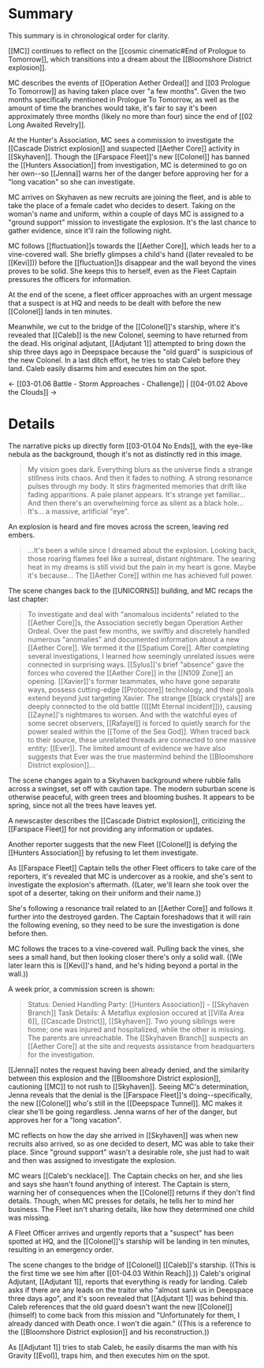 # Summary
This summary is in chronological order for clarity.

[[MC]] continues to reflect on the [[cosmic cinematic#End of Prologue to Tomorrow]], which transitions into a dream about the [[Bloomshore District explosion]].

MC describes the events of [[Operation Aether Ordeal]] and [[03 Prologue To Tomorrow]] as having taken place over "a few months". Given the two months specifically mentioned in Prologue To Tomorrow, as well as the amount of time the branches would take, it's fair to say it's been approximately three months (likely no more than four) since the end of [[02 Long Awaited Revelry]].

At the Hunter's Association, MC sees a commission to investigate the [[Cascade District explosion]] and suspected [[Aether Core]] activity in [[Skyhaven]]. Though the [[Farspace Fleet]]'s new [[Colonel]] has banned the [[Hunters Association]] from investigation, MC is determined to go on her own--so [[Jenna]] warns her of the danger before approving her for a "long vacation" so she can investigate.

MC arrives on Skyhaven as new recruits are joining the fleet, and is able to take the place of a female cadet who decides to desert. Taking on the woman's name and uniform, within a couple of days MC is assigned to a "ground support" mission to investigate the explosion. It's the last chance to gather evidence, since it'll rain the following night.

MC follows [[fluctuation]]s towards the [[Aether Core]], which leads her to a vine-covered wall. She briefly glimpses a child's hand ((later revealed to be [[Kevi]])) before the [[fluctuation]]s disappear and the wall beyond the vines proves to be solid. She keeps this to herself, even as the Fleet Captain pressures the officers for information.

At the end of the scene, a fleet officer approaches with an urgent message that a suspect is at HQ and needs to be dealt with before the new [[Colonel]] lands in ten minutes. 

Meanwhile, we cut to the bridge of the [[Colonel]]'s starship, where it's revealed that [[Caleb]] is the new Colonel, seeming to have returned from the dead. His original adjutant, [[Adjutant 1]] attempted to bring down the ship three days ago in Deepspace because the "old guard" is suspicious of the new Colonel. In a last ditch effort, he tries to stab Caleb before they land. Caleb easily disarms him and executes him on the spot.

← [[03-01.06 Battle - Storm Approaches - Challenge]] | [[04-01.02 Above the Clouds]] →

# Details
The narrative picks up directly form [[03-01.04 No Ends]], with the eye-like nebula as the background, though it's not as distinctly red in this image.

> My vision goes dark. Everything blurs as the universe finds a strange stillness inits chaos. And then it fades to nothing.
> A strong resonance pulses through my body. It stirs fragmented memories that drift like fading apparitions.
> A pale planet appears. It's strange yet familiar...
> And then there's an overwhelming force as silent as a black hole...
> It's... a massive, artificial "eye".

An explosion is heard and fire moves across the screen, leaving red embers.
> ...It's been a while since I dreamed about the explosion.
> Looking back, those roaring flames feel like a surreal, distant nightmare.
> The searing heat in my dreams is still vivid but the pain in my heart is gone. Maybe it's because...
> The [[Aether Core]] within me has achieved full power.

The scene changes back to the [[UNICORNS]] building, and MC recaps the last chapter:
> To investigate and deal with "anomalous incidents" related to the [[Aether Core]]s, the Association secretly began Operation Aether Ordeal.
> Over the past few months, we swiftly and discretely handled numerous "anomalies" and documented information about a new [[Aether Core]]. We termed it the [[Spatium Core]].
> After completing several investigations, I learned how seemingly unrelated issues were connected in surprising ways.
> [[Sylus]]'s brief "absence" gave the forces who covered the [[Aether Core]] in the [[N109 Zone]] an opening.
> [[Xavier]]'s former teammates, who have gone separate ways, possess cutting-edge [[Protocore]] technology, and their goals extend beyond just targeting Xavier.
> The strange [[black crystals]] are deeply connected to the old battle (([[Mt Eternal incident]])), causing [[Zayne]]'s nightmares to worsen.
> And with the watchful eyes of some secret observers, [[Rafayel]] is forced to quietly search for the power sealed within the [[Tome of the Sea God]].
> When traced back to their source, these unrelated threads are connected to one massive entity: [[Ever]].
> The limited amount of evidence we have also suggests that Ever was the true mastermind behind the [[Bloomshore District explosion]]...

The scene changes again to a Skyhaven background where rubble falls across a swingset, set off with caution tape. The modern suburban scene is otherwise peaceful, with green trees and blooming bushes. It appears to be spring, since not all the trees have leaves yet.

A newscaster describes the [[Cascade District explosion]], criticizing the [[Farspace Fleet]] for not providing any information or updates.

Another reporter suggests that the new Fleet [[Colonel]] is defying the [[Hunters Association]] by refusing to let them investigate.

As [[Farspace Fleet]] Captain tells the other Fleet officers to take care of the reporters, it's revealed that MC is undercover as a rookie, and she's sent to investigate the explosion's aftermath. ((Later, we'll learn she took over the spot of a deserter, taking on their uniform and their name.))

She's following a resonance trail related to an [[Aether Core]] and follows it further into the destroyed garden. The Captain foreshadows that it will rain the following evening, so they need to be sure the investigation is done before then.

MC follows the traces to a vine-covered wall. Pulling back the vines, she sees a small hand, but then looking closer there's only a solid wall. ((We later learn this is [[Kevi]]'s hand, and he's hiding beyond a portal in the wall.))

A week prior, a commission screen is shown:
> Status: Denied
> Handling Party: [[Hunters Association]] - [[Skyhaven Branch]]
> Task Details: A Metaflux explosion occured at [[Villa Area 6]], [[Cascade District]], [[Skyhaven]]. Two young siblings were home; one was injured and hospitalized, while the other is missing. The parents are unreachable. The [[Skyhaven Branch]] suspects an [[Aether Core]] at the site and requests assistance from headquarters for the investigation.

[[Jenna]] notes the request having been already denied, and the similarity between this explosion and the [[Bloomshore District explosion]], cautioning [[MC]] to not rush to [[Skyhaven]]. Seeing MC's determination, Jenna reveals that the denial is the [[Farspace Fleet]]'s doing--specifically, the new [[Colonel]] who's still in the [[Deepspace Tunnel]]. MC makes it clear she'll be going regardless. Jenna warns of her of the danger, but approves her for a "long vacation".

MC reflects on how the day she arrived in [[Skyhaven]] was when new recruits also arrived, so as one decided to desert, MC was able to take their place. Since "ground support" wasn't a desirable role, she just had to wait and then was assigned to investigate the explosion.

MC wears [[Caleb's necklace]]. The Captain checks on her, and she lies and says she hasn't found anything of interest. The Captain is stern, warning her of consequences when the [[Colonel]] returns if they don't find details. Though, when MC presses for details, he tells her to mind her business. The Fleet isn't sharing details, like how they determined one child was missing.

A Fleet Officer arrives and urgently reports that a "suspect" has been spotted at HQ, and the [[Colonel]]'s starship will be landing in ten minutes, resulting in an emergency order.

The scene changes to the bridge of [[Colonel]] [[Caleb]]'s starship. ((This is the first time we see him after [[01-04.03 Within Reach]].)) Caleb's original Adjutant, [[Adjutant 1]], reports that everything is ready for landing. Caleb asks if there are any leads on the traitor who "almost sank us in Deepspace three days ago", and it's soon revealed that [[Adjutant 1]] was behind this. Caleb references that the old guard doesn't want the new [[Colonel]] (himself) to come back from this mission and "Unfortunately for them, I already danced with Death once. I won't die again." ((This is a reference to the [[Bloomshore District explosion]] and his reconstruction.))

As [[Adjutant 1]] tries to stab Caleb, he easily disarms the man with his Gravity [[Evol]], traps him, and then executes him on the spot.

